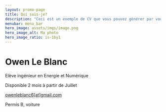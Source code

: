 ```yaml
---
layout: promo-page
title: Qui suis-je?
description: "Ceci est un exemple de CV que vous pouvez générer par vous-même"
menubar: menu_bar
hero_image: assets/imgs/image.png
hero_image_alt: Ma photo
hero_image_ratio: is-1by1
---
```


# Owen Le Blanc
Elève ingénieur en Energie et Numérique


Disponible 2 mois à partir de Juillet

[owenleblanc6[at]gmail.com](mailto:owenleblanc6@gmail.com)

[](https://www.linkedin.com/in/Prenom.Nom)

Permis B, voiture

